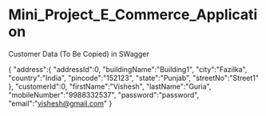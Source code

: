 # Mini_Project_E_Commerce_Application

Customer Data (To Be Copied) in SWagger

{
"address":{
"addressId":0,
"buildingName":"Building1",
"city":"Fazilka",
"country":"India",
"pincode":"152123",
"state":"Punjab",
"streetNo":"Street1"
},
"customerId":0,
"firstName":"Vishesh",
"lastName":"Guria",
"mobileNumber":"9988332537",
"password":"password",
"email":"vishesh@gmail.com"
}
